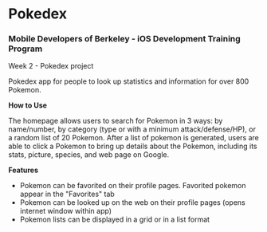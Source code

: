 # Pokedex

### Mobile Developers of Berkeley - iOS Development Training Program
Week 2 - Pokedex project

Pokedex app for people to look up statistics and information for over 800 Pokemon.

**How to Use**

The homepage allows users to search for Pokemon in 3 ways: by name/number, by category (type or with a minimum attack/defense/HP), or a random list of 20 Pokemon.  After a list of pokemon is generated, users are able to click a Pokemon to bring up details
about the Pokemon, including its stats, picture, species, and web page on Google.

**Features**
- Pokemon can be favorited on their profile pages.  Favorited pokemon appear in the "Favorites" tab
- Pokemon can be looked up on the web on their profile pages (opens internet window within app)
- Pokemon lists can be displayed in a grid or in a list format
